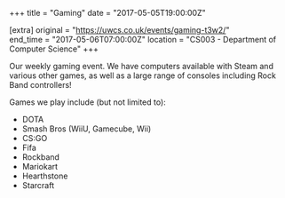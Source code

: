 +++
title = "Gaming"
date = "2017-05-05T19:00:00Z"

[extra]
original = "https://uwcs.co.uk/events/gaming-t3w2/"    
end_time = "2017-05-06T07:00:00Z"
location = "CS003 - Department of Computer Science"
+++

Our weekly gaming event. We have computers available with Steam and various other games, as well as a large range of consoles including Rock Band controllers\!

  

Games we play include (but not limited to):

  - DOTA  
  - Smash Bros (WiiU, Gamecube, Wii)  
  - CS:GO  
  - Fifa  
  - Rockband  
  - Mariokart  
  - Hearthstone  
  - Starcraft

